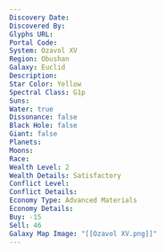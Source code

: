 ```yaml
---
Discovery Date:
Discovered By:
Glyphs URL:
Portal Code:
System: Ozavol XV
Region: Obushan
Galaxy: Euclid
Description:
Star Color: Yellow
Spectral Class: G1p
Suns:
Water: true
Dissonance: false
Black Hole: false
Giant: false
Planets:
Moons:
Race:
Wealth Level: 2
Wealth Details: Satisfactory
Conflict Level:
Conflict Details:
Economy Type: Advanced Materials
Economy Details:
Buy: -15
Sell: 46
Galaxy Map Image: "[[Ozavol XV.png]]"
---
```

